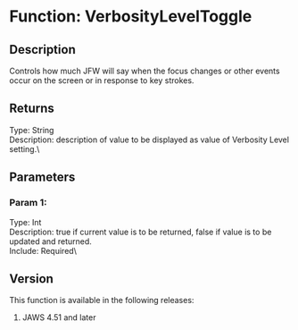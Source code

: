 # Function: VerbosityLevelToggle

## Description

Controls how much JFW will say when the focus changes or other events
occur on the screen or in response to key strokes.

## Returns

Type: String\
Description: description of value to be displayed as value of Verbosity
Level setting.\

## Parameters

### Param 1:

Type: Int\
Description: true if current value is to be returned, false if value is
to be updated and returned.\
Include: Required\

## Version

This function is available in the following releases:

1.  JAWS 4.51 and later
